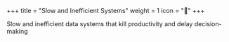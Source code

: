 +++
title = "Slow and Inefficient Systems"
weight = 1
icon = "🐌"
+++

Slow and inefficient data systems that kill productivity and delay decision-making
